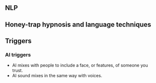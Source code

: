 ## NLP

## Honey-trap hypnosis and language techniques

## Triggers

### AI triggers

- AI mixes with people to include a face, or features, of someone you trust.
- AI sound mixes in the same way with voices.